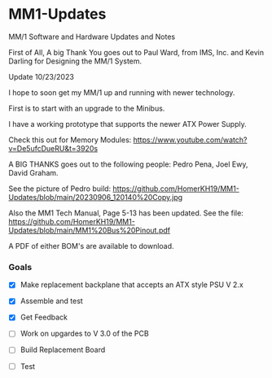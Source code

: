 # MM1-Updates
MM/1 Software and Hardware Updates and Notes

First of All, A big Thank You goes out to Paul Ward, from IMS, Inc. and Kevin Darling for Designing the MM/1 System.

Update 10/23/2023

I hope to soon get my MM/1 up and running with newer technology.

First is to start with an upgrade to the Minibus.

I have a working prototype that supports the newer ATX Power Supply.

Check this out for Memory Modules:
https://www.youtube.com/watch?v=De5ufcDueRU&t=3920s

A BIG THANKS goes out to the following people: Pedro Pena, Joel Ewy, David Graham.

See the picture of Pedro build:
https://github.com/HomerKH19/MM1-Updates/blob/main/20230906_120140%20Copy.jpg

Also the MM1 Tech Manual, Page 5-13 has been updated.
See the file:  https://github.com/HomerKH19/MM1-Updates/blob/main/MM1%20Bus%20Pinout.pdf

A PDF of either BOM's are available to download.

### Goals
- [X] Make replacement backplane that accepts an ATX style PSU V 2.x
- [X] Assemble and test
- [X] Get Feedback
- [ ] Work on upgardes to V 3.0 of the PCB
- [ ] Build Replacement Board
- [ ] Test
      
